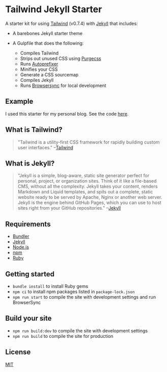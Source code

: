 # Tailwind Jekyll Starter
A starter kit for using [Tailwind](https://tailwindcss.com) (v0.7.4) with [Jekyll](https://jekyllrb.com/) that includes:
* A barebones Jekyll starter theme
* A Gulpfile that does the following:

    * Compiles Tailwind
    * Strips out unused CSS using [Purgecss](http://www.purgecss.com/)
    * Runs [Autoprefixer](https://github.com/postcss/autoprefixer)
    * Minifies your CSS
    * Generate a CSS sourcemap
    * Compiles Jekyll
    * Runs [Browsersync](https://www.browsersync.io/) for local development

## Example
I used this starter for my personal blog. See the code [here](https://github.com/taylorbryant/taylorbryant.github.io).

## What is Tailwind?
>"Tailwind is a utility-first CSS framework for rapidly building custom user interfaces."
–[Tailwind](https://tailwindcss.com)

## What is Jekyll?
>"Jekyll is a simple, blog-aware, static site generator perfect for personal, project, or organization sites. Think of it like a file-based CMS, without all the complexity. Jekyll takes your content, renders Markdown and Liquid templates, and spits out a complete, static website ready to be served by Apache, Nginx or another web server. Jekyll is the engine behind GitHub Pages, which you can use to host sites right from your GitHub repositories."
–[Jekyll](https://jekyllrb.com/)

## Requirements
* [Bundler](http://bundler.io/)
* [Jekyll](https://jekyllrb.com/)
* [Node.js](https://nodejs.org/en/)
* [npm](https://www.npmjs.com/)
* [Ruby](https://www.ruby-lang.org/en/)

## Getting started
* `bundle install` to install Ruby gems
* `npm ci` to install npm packages listed in `package-lock.json`
* `npm run start` to compile the site with development settings and run BrowserSync

## Build your site
* `npm run build:dev` to compile the site with development settings
* `npm run build` to compile the site for production

## License
[MIT](https://github.com/taylorbryant/tailwind-jekyll/blob/master/LICENSE.md)
